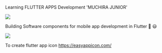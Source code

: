 Learning FLUTTER APPS Development  'MUCHIRA JUNIOR'

<img src="https://www.signitysolutions.com/blog/wp-content/uploads/2020/04/Flutter-app-development-signity-solutions-1024x512.png"/>

Building Software components for mobile app development in Flutter :tada: :smiley:

<img src="https://imgs.search.brave.com/2AXfXhdvCdBsbegHqKJZ893_mafRq0yvLwIziqV7DW4/rs:fit:1200:700:1/g:ce/aHR0cHM6Ly91cGxv/YWRzLXNzbC53ZWJm/bG93LmNvbS81Zjg0/MTIwOWY0ZTcxYjJk/NzAwMzQ0NzEvNjA3/OGI2NTA3NDhiODU1/OGQ0NmZmYjdmX0Zs/dXR0ZXIlMjBhcHAl/MjBkZXZlbG9wbWVu/dC5wbmc"/>

To create flutter  app icon https://easyappicon.com/
